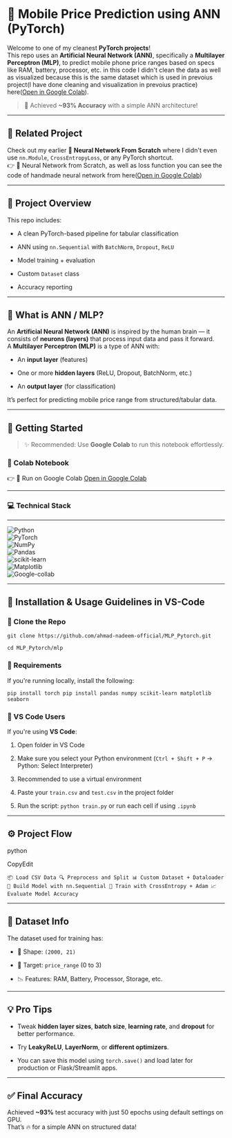 📱 Mobile Price Prediction using ANN (PyTorch)
==============================================

Welcome to one of my cleanest **PyTorch projects**!  
This repo uses an **Artificial Neural Network (ANN)**, specifically a **Multilayer Perceptron (MLP)**, to predict mobile phone price ranges based on specs like RAM, battery, processor, etc. in this code I didn't clean the data as well as visualized because this is the same dataset which is used in prevoius project(I have done cleaning and visualization in prevoius practice) here([Open in Google Colab](https://colab.research.google.com/drive/1Enk9PC1ikD2g6EZvQdPJ5RsrVHFmtVIr#scrollTo=qjG0yHtjRG3q)).

> 🎯 Achieved **~93% Accuracy** with a simple ANN architecture!

* * *

🔗 Related Project
------------------

Check out my earlier 🔧 **Neural Network From Scratch** where I didn't even use `nn.Module`, `CrossEntropyLoss`, or any PyTorch shortcut.  
👉 🧠 Neural Network from Scratch, as well as loss function you can see the code of handmade neural network from here([Open in Google Colab](https://colab.research.google.com/drive/1Enk9PC1ikD2g6EZvQdPJ5RsrVHFmtVIr#scrollTo=qjG0yHtjRG3q))

* * *

📂 Project Overview
-------------------

This repo includes:

*   A clean PyTorch-based pipeline for tabular classification
    
*   ANN using `nn.Sequential` with `BatchNorm`, `Dropout`, `ReLU`
    
*   Model training + evaluation
    
*   Custom `Dataset` class
    
*   Accuracy reporting
    

* * *

🧠 What is ANN / MLP?
---------------------

An **Artificial Neural Network (ANN)** is inspired by the human brain — it consists of **neurons (layers)** that process input data and pass it forward.  
A **Multilayer Perceptron (MLP)** is a type of ANN with:

*   An **input layer** (features)
    
*   One or more **hidden layers** (ReLU, Dropout, BatchNorm, etc.)
    
*   An **output layer** (for classification)
    

It’s perfect for predicting mobile price range from structured/tabular data.

* * *

🚀 Getting Started
------------------

> ✨ Recommended: Use **Google Colab** to run this notebook effortlessly.

### 📌 Colab Notebook

👉 🚀 Run on Google Colab [Open in Google Colab](https://colab.research.google.com/drive/1SbXUIGewAaA85huMvGBhJebBNkmdw_SH#scrollTo=T9qDAX2SRjsn)

* * *

### 💻 Technical Stack
------------------

![Python](https://img.shields.io/badge/Python-3.9%252B-blue)  
![PyTorch](https://img.shields.io/badge/PyTorch-2.0-red)  
![NumPy](https://img.shields.io/badge/NumPy-1.24-yellow)  
![Pandas](https://img.shields.io/badge/Pandas-1.5-orange)  
![scikit-learn](https://img.shields.io/badge/scikit--learn-1.2-green)  
![Matplotlib](https://img.shields.io/badge/Matplotlib-3.7-blueviolet)  
![Google-collab](https://img.shields.io/badge/google-colab-orange)
    

* * *

🧾 Installation & Usage Guidelines in VS-Code
----------------------------------

### 🧱 Clone the Repo


`git clone https://github.com/ahmad-nadeem-official/MLP_Pytorch.git`

`cd MLP_Pytorch/mlp` 

### 🧪 Requirements

If you're running locally, install the following:


`pip install torch
pip install pandas numpy scikit-learn matplotlib seaborn` 

### 🧠 VS Code Users

If you're using **VS Code**:

1.  Open folder in VS Code
    
2.  Make sure you select your Python environment (`Ctrl + Shift + P` → Python: Select Interpreter)
    
3.  Recommended to use a virtual environment
    
4.  Paste your `train.csv` and `test.csv` in the project folder
    
5.  Run the script: `python train.py` or run each cell if using `.ipynb`
    

* * *

⚙️ Project Flow
---------------

python

CopyEdit

`📦 Load CSV Data
🔍 Preprocess and Split
📊 Custom Dataset + Dataloader
🧠 Build Model with nn.Sequential
🎯 Train with CrossEntropy + Adam
📈 Evaluate Model Accuracy` 

* * *

📁 Dataset Info
---------------

The dataset used for training has:

*   🔢 Shape: `(2000, 21)`
    
*   📌 Target: `price_range` (0 to 3)
    
*   📉 Features: RAM, Battery, Processor, Storage, etc.
    

* * *

💡 Pro Tips
-----------

*   Tweak **hidden layer sizes**, **batch size**, **learning rate**, and **dropout** for better performance.
    
*   Try **LeakyReLU**, **LayerNorm**, or **different optimizers**.
    
*   You can save this model using `torch.save()` and load later for production or Flask/Streamlit apps.
    

* * *

✅ Final Accuracy
----------------

Achieved **~93%** test accuracy with just 50 epochs using default settings on GPU.  
That’s 🔥 for a simple ANN on structured data!